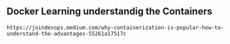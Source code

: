 ## Docker Learning understandig the Containers 

```
https://joindevops.medium.com/why-containerization-is-popular-how-to-understand-the-advantages-55261a17517c
```
